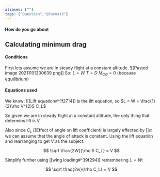 ```yaml
---
aliases: [""]
tags: ["Question","QFormat3"]
---
```


#### How do you go about
## Calculating minimum drag
#### Conditions
First lets assume we are in steady flight at a constant altitude.
![[Pasted image 20211101200639.png]]
So:
$L=W$
$T=D$
$M_{CG}=0$
(because equilibrium)

#### Equations used

We know:
![[Lift equation#^1f2714]]
is the lift equation, so $L = W = \frac{1}{2}\rho V^{2}S C_L$

So given we are in steady flight at a constant altitude, the only thing that determins lift is V.

Also since $C_L$ [[Effect of angle on lift coefficient| is largely effected by ]]$\alpha$ we can assume that the angle of attack is constant.
Using the lift equation and rearranging to get V as the subject:

$$ \sqrt \frac{2W}{\rho S C_L} = V $$

Simplify further using [[wing loading#^39f294]] remembering $L=W$:

$$ \sqrt \frac{2w}{\rho C_L} = V $$